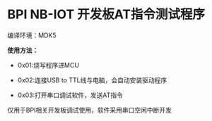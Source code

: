 # BPI NB-IOT 开发板AT指令测试程序

编译环境：MDK5

**使用方法：**

- 0x01:烧写程序进MCU

- 0x02:连接USB to TTL线与电脑，会自动安装驱动程序

- 0x03:打开串口调试软件，发送AT指令

仅用于BPI相关开发板调试使用，软件采用串口空闲中断开发
